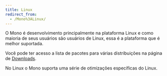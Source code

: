 ```yaml
---
title: Linux
redirect_from:
  - /Mono%3ALinux/
---
```


O Mono é desenvolvimento principalmente na plataforma Linux e como maioria de seus usuários são usuários de Linux, essa é a plataforma que é melhor suportada.

Você pode ter acesso a lista de pacotes para várias distribuições na página de [Downloads](/download/).

No Linux o Mono suporta uma série de otimizações específicas do Linux.

